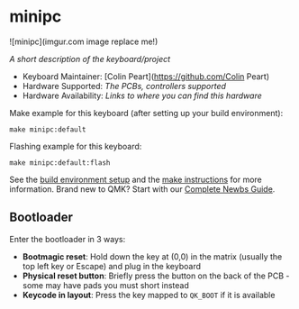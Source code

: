 # minipc

![minipc](imgur.com image replace me!)

*A short description of the keyboard/project*

* Keyboard Maintainer: [Colin Peart](https://github.com/Colin Peart)
* Hardware Supported: *The PCBs, controllers supported*
* Hardware Availability: *Links to where you can find this hardware*

Make example for this keyboard (after setting up your build environment):

    make minipc:default

Flashing example for this keyboard:

    make minipc:default:flash

See the [build environment setup](https://docs.qmk.fm/#/getting_started_build_tools) and the [make instructions](https://docs.qmk.fm/#/getting_started_make_guide) for more information. Brand new to QMK? Start with our [Complete Newbs Guide](https://docs.qmk.fm/#/newbs).

## Bootloader

Enter the bootloader in 3 ways:

* **Bootmagic reset**: Hold down the key at (0,0) in the matrix (usually the top left key or Escape) and plug in the keyboard
* **Physical reset button**: Briefly press the button on the back of the PCB - some may have pads you must short instead
* **Keycode in layout**: Press the key mapped to `QK_BOOT` if it is available
